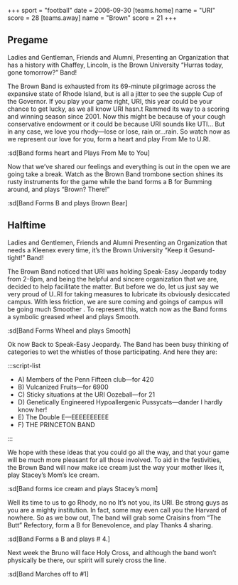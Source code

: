 +++
sport = "football"
date = 2006-09-30
[teams.home]
name = "URI"
score = 28
[teams.away]
name = "Brown"
score = 21
+++

<!-- not sure what the original punctuation for U.RI and U..RI was intended to be before it got blown away (before I got my hands on it) -->

## Pregame

Ladies and Gentleman, Friends and Alumni, Presenting an Organization that has a history with Chaffey, Lincoln, is the Brown University “Hurras today, gone tomorrow?” Band!

The Brown Band is exhausted from its 69-minute pilgrimage across the expansive state of Rhode Island, but is all a jitter to see the supple Cup of the Governor. If you play your game right, URI, this year could be your chance to get lucky, as we all know URI hasn.t Rammed its way to a scoring and winning season since 2001. Now this might be because of your cough conservative endowment or it could be because URI sounds like UTI... But in any case, we love you rhody—lose or lose, rain or…rain. So watch now as we represent our love for you, form a heart and play From Me to U.RI.

:sd[Band forms heart and Plays From Me to You]

Now that we’ve shared our feelings and everything is out in the open we are going take a break. Watch as the Brown Band trombone section shines its rusty instruments for the game while the band forms a B for Bumming around, and plays “Brown? There!”

:sd[Band Forms B and plays Brown Bear]

## Halftime

Ladies and Gentlemen, Friends and Alumni Presenting an Organization that needs a Kleenex every time, it’s the Brown University “Keep it Gesund-tight!” Band!

The Brown Band noticed that URI was holding Speak-Easy Jeopardy today from 2-6pm, and being the helpful and sincere organization that we are, decided to help facilitate the matter. But before we do, let us just say we very proud of U..RI for taking measures to lubricate its obviously desiccated campus. With less friction, we are sure coming and goings of campus will be going much Smoother . To represent this, watch now as the Band forms a symbolic greased wheel and plays Smooth.

:sd[Band Forms Wheel and plays Smooth]

Ok now Back to Speak-Easy Jeopardy. The Band has been busy thinking of categories to wet the whistles of those participating. And here they are:

:::script-list

- A) Members of the Penn Fifteen club—for 420
- B) Vulcanized Fruits—for 6900
- C) Sticky situations at the URI Oozeball—for 21
- D) Genetically Engineered Hypoallergenic Pussycats—dander I hardly know her!
- E) The Double E—EEEEEEEEEE
- F) THE PRINCETON BAND

:::

We hope with these ideas that you could go all the way, and that your game will be much more pleasant for all those involved. To aid in the festivities, the Brown Band will now make ice cream just the way your mother likes it, play Stacey’s Mom’s Ice cream.

:sd[Band forms ice cream and plays Stacey’s mom]

Well its time to us to go Rhody, no no It’s not you, its URI. Be strong guys as you are a mighty institution. In fact, some may even call you the Harvard of nowhere. So as we bow out, The band will grab some Craisins from “The Butt” Refectory, form a B for Benevolence, and play Thanks 4 sharing.

:sd[Band Forms a B and plays # 4.]

Next week the Bruno will face Holy Cross, and although the band won’t physically be there, our spirit will surely cross the line.

:sd[Band Marches off to #1]

